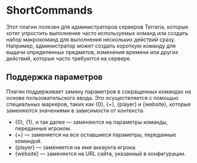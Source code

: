 # ShortCommands

Этот плагин полезен для администраторов серверов Terraria, которые хотят упростить выполнение часто используемых команд или создать набор макрокоманд для выполнения нескольких действий сразу. Например, администратор может создать короткую команду для выдачи определенных предметов, изменения времени или других действий, которые часто требуются на сервере.

## Поддержка параметров 

Плагин поддерживает замену параметров в сокращенных командах на основе пользовательского ввода. Это осуществляется с помощью специальных маркеров, таких как {0}, {+}, {player} и {website}, которые заменяются значениями в зависимости от контекста.

- {0}, {1}, и так далее — заменяются на параметры команды, переданные игроком.
- {+} — заменяется на все оставшиеся параметры, переданные командой.
- {player} — заменяется на имя аккаунта игрока.
- {website} — заменяется на URL сайта, указанный в конфигурации.
